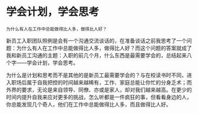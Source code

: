 学会计划，学会思考
================

```
为什么有人在工作中总能做得比人多，做得比人好？
```
新员工入职团队照例是会有一个沟通交流谈话的，在准备谈话之前我思考了一个问题：为什么有人在工作中总能做得比人多，做得比人好？而这个问题的答案就成了我和新员工沟通的主题：入职的前几个月，什么东西是最需要学会的，总结起来八个字——学会计划，学会思考。

为什么是计划和思考而不是其他的是新员工最需要学会的？与在校读书时不同，进入职场后属于自我把控的时间越来越稀有，工作、家庭总能让你忙的分身乏术；而外界的要求，无论是来自领导、同僚、亦或是家人，却对我们越来越高。在更少的时间内提升自我来应对更多的挑战，怎么听都是一件疯狂的事，但看看身边的人，你总能发现几个奇人，他们在工作中总能做得比人多，而且做得比人好。


